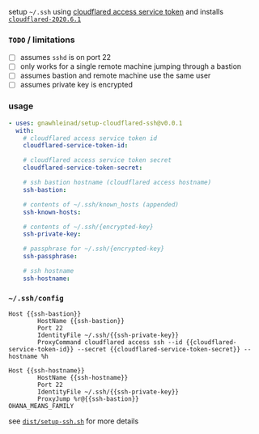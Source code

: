 setup `~/.ssh` using [cloudflared access service token] and installs
[`cloudflared-2020.6.1`]

[cloudflared access service token]: https://developers.cloudflare.com/access/service-auth/service-token/
[`cloudflared-2020.6.1`]: https://github.com/cloudflare/cloudflared/releases/tag/2020.6.1

### `TODO` / limitations

- [ ] assumes `sshd` is on port 22
- [ ] only works for a single remote machine jumping through a bastion
- [ ] assumes bastion and remote machine use the same user
- [ ] assumes private key is encrypted

### usage

```yaml
- uses: gnawhleinad/setup-cloudflared-ssh@v0.0.1
  with:
    # cloudflared access service token id
    cloudflared-service-token-id:

    # cloudflared access service token secret
    cloudflared-service-token-secret:

    # ssh bastion hostname (cloudflared access hostname)
    ssh-bastion:

    # contents of ~/.ssh/known_hosts (appended)
    ssh-known-hosts:

    # contents of ~/.ssh/{encrypted-key}
    ssh-private-key:

    # passphrase for ~/.ssh/{encrypted-key}
    ssh-passphrase:

    # ssh hostname
    ssh-hostname:
```

### `~/.ssh/config`

```ssh-config
Host {{ssh-bastion}}
        HostName {{ssh-bastion}}
        Port 22
        IdentityFile ~/.ssh/{{ssh-private-key}}
        ProxyCommand cloudflared access ssh --id {{cloudflared-service-token-id}} --secret {{cloudflared-service-token-secret}} --hostname %h

Host {{ssh-hostname}}
        HostName {{ssh-hostname}}
        Port 22
        IdentityFile ~/.ssh/{{ssh-private-key}}
        ProxyJump %r@{{ssh-bastion}}
OHANA_MEANS_FAMILY
```

see [`dist/setup-ssh.sh`] for more details

[`dist/setup-ssh.sh`]: dist/setup-ssh.sh
